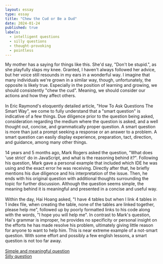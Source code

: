 ```yaml
---
layout: essay
type: essay
title: "Chew the Cud or Be a Dud"
date: 2024-01-24
published: true
labels:
  - intelligent questions
  - silly questions
  - thought-provoking
  - pointless
---
```

My mother has a saying for things like this. She'd say, "Don't be stupid.", as she playfully slaps my knee. Granted, I haven't always followed her advice, but her voice still resounds in my ears in a wonderful way. I imagine that many individuals we're grown in a similar way, though, unfortunately, the opposite is likely true. Especially in the position of learning and growing, we should consistently "chew the cud". Meaning, we should consider our actions and how they affect others. 
<br>
<br>
In Eric Raymond's eloquently detailed article, "How To Ask Questions The Smart Way", we come to fully understand that a "smart question" is indicative of a few things. Due diligence prior to the question being asked, consideration regarding the medium where the question is asked, and a well thought out, concise, and grammatically proper question. A smart question is more than just a prompt seeking a response or an answer to a problem. A smart question can easily display experience, preparation, tact, direction, and guidance, among many other things. 
<br>
<br>
14 years and 5 months ago, Mark Rogers asked the question, "What does 'use strict' do in JavaScript, and what is the reasoning behind it?". Following his question, Mark gave a personal example that included which IDE he was using and the exact error he was receiving. Directly after that, he briefly mentions his due diligence and his interpretation of the issue. Then, he ends with his original question with additional thoughts surrounding the topic for further discussion. Although the question seems simple, the meaning behind it is meaningful and presented in a concise and useful way.
<br>
<br>
Within the day, Hai Hoang asked, "I have 4 tables but when I link 4 tables in 1 index file, when creating the table, none of the tables are linked together, please help me", followed up by poorly formatted links to his code along with the words, "I hope you will help me". In contrast to Mark's question, Hai's grammar is improper, he provides no specificity or personal insight on the efforts he has made resolve his problem, ultimately giving little reason for anyone to want to help him. This is near extreme example of a not-smart question. With some effort and possibly a few english lessons, a smart question is not too far away.
<br>
<br>
[Simple and meaningful question](https://stackoverflow.com/questions/1335851/what-does-use-strict-do-in-javascript-and-what-is-the-reasoning-behind-it)
<br>
[Silly question](https://stackoverflow.com/questions/77878439/i-have-4-tables-but-when-i-link-4-tables-in-1-index-file-when-creating-the-tabl)
